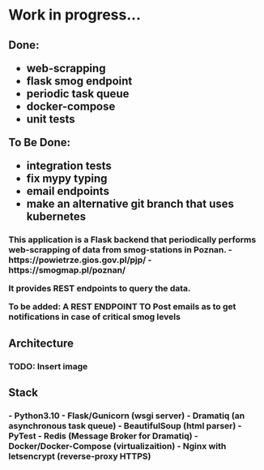 
<h1>
Work in progress...
</h1>
<h2>

 Done:
  - web-scrapping
  - flask smog endpoint
  - periodic task queue
  - docker-compose
  - unit tests

 To Be Done:
  - integration tests
  - fix mypy typing
  - email endpoints
  - make an alternative git branch that uses kubernetes
</h2>

<h3>
This application is a Flask backend that periodically performs web-scrapping of
data from smog-stations in Poznan.
    - https://powietrze.gios.gov.pl/pjp/
    - https://smogmap.pl/poznan/

It provides REST endpoints to query the data.

To be added: A REST ENDPOINT TO Post emails as to get notifications in case of critical smog levels
</h3>


<h2> Architecture </h2>
<h3> TODO: Insert image </h3>

<h2> Stack </h2>
<h3>
 - Python3.10
    - Flask/Gunicorn (wsgi server)
    - Dramatiq (an asynchronous task queue)
    - BeautifulSoup (html parser)
    - PyTest
 - Redis (Message Broker for Dramatiq)
 - Docker/Docker-Compose (virtualizaition)
 - Nginx with letsencrypt (reverse-proxy HTTPS)
</h3>